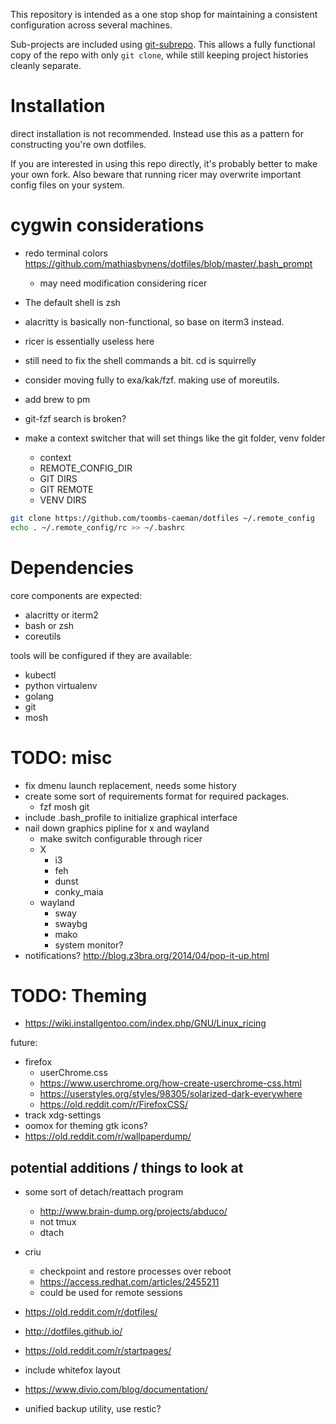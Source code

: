 This repository is intended as a one stop shop for maintaining a consistent configuration across several machines.

Sub-projects are included using [git-subrepo](https://github.com/ingydotnet/git-subrepo).
This allows a fully functional copy of the repo with only `git clone`, while still keeping project histories cleanly separate.


# Installation

direct installation is not recommended. Instead use this as a pattern for constructing you're own dotfiles.

If you are interested in using this repo directly, it's probably better to make your own fork. Also beware that running ricer may overwrite important config files on your system.

# cygwin considerations
* redo terminal colors https://github.com/mathiasbynens/dotfiles/blob/master/.bash_prompt
    - may need modification considering ricer
* The default shell is zsh
* alacritty is basically non-functional, so base on iterm3 instead.
* ricer is essentially useless here
* still need to fix the shell commands a bit. cd is squirrelly
* consider moving fully to exa/kak/fzf. making use of moreutils.
* add brew to pm
* git-fzf search is broken?
 
* make a context switcher that will set things like the git folder, venv folder
    - context
    - REMOTE_CONFIG_DIR
    - GIT DIRS
    - GIT REMOTE
    - VENV DIRS

``` bash
git clone https://github.com/toombs-caeman/dotfiles ~/.remote_config
echo . ~/.remote_config/rc >> ~/.bashrc
```


# Dependencies

core components are expected:
* alacritty or iterm2
* bash or zsh
* coreutils

tools will be configured if they are available:
* kubectl
* python virtualenv
* golang
* git
* mosh

# TODO: misc
* fix dmenu launch replacement, needs some history
* create some sort of requirements format for required packages.
    - fzf mosh git
* include .bash_profile to initialize graphical interface
* nail down graphics pipline for x and wayland
    - make switch configurable through ricer
    - X
        * i3
        * feh
        * dunst
        * conky_maia
    - wayland
        * sway
        * swaybg
        * mako
        * system monitor?
* notifications? http://blog.z3bra.org/2014/04/pop-it-up.html

# TODO: Theming

* https://wiki.installgentoo.com/index.php/GNU/Linux_ricing

future:
* firefox
    - userChrome.css
    - https://www.userchrome.org/how-create-userchrome-css.html
    - https://userstyles.org/styles/98305/solarized-dark-everywhere
    - https://old.reddit.com/r/FirefoxCSS/
* track xdg-settings
* oomox for theming gtk icons?
* https://old.reddit.com/r/wallpaperdump/

## potential additions / things to look at
* some sort of detach/reattach program
    * http://www.brain-dump.org/projects/abduco/
    * not tmux
    * dtach
* criu 
    - checkpoint and restore processes over reboot 
    - https://access.redhat.com/articles/2455211
    - could be used for remote sessions

* https://old.reddit.com/r/dotfiles/
* http://dotfiles.github.io/

* https://old.reddit.com/r/startpages/

* include whitefox layout

* https://www.divio.com/blog/documentation/
* unified backup utility, use restic?
